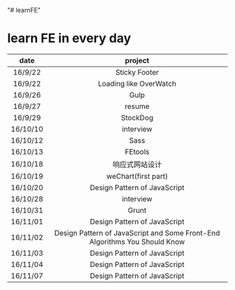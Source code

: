 "# learnFE" 
# learn FE  in every day
date| project
:-----:|:------:
16/9/22 |Sticky Footer
16/9/22 |Loading like OverWatch
16/9/26 |Gulp
16/9/27 |resume
16/9/29 |StockDog
16/10/10|interview
16/10/12|Sass
16/10/13|FEtools
16/10/18|响应式网站设计
16/10/19|weChart(first part)
16/10/20|Design Pattern of JavaScript
16/10/28|interview
16/10/31|Grunt
16/11/01|Design Pattern of JavaScript
16/11/02|Design Pattern of JavaScript and Some Front-End Algorithms You Should Know
16/11/03|Design Pattern of JavaScript
16/11/04|Design Pattern of JavaScript
16/11/07|Design Pattern of JavaScript